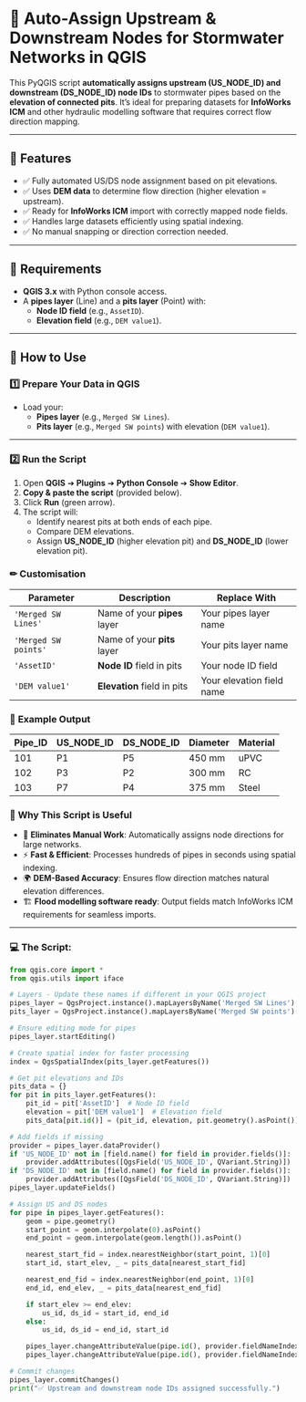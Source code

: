 # 🌊 Auto-Assign Upstream & Downstream Nodes for Stormwater Networks in QGIS

This PyQGIS script **automatically assigns upstream (US_NODE_ID) and downstream (DS_NODE_ID) node IDs** to stormwater pipes based on the **elevation of connected pits**. It’s ideal for preparing datasets for **InfoWorks ICM** and other hydraulic modelling software that requires correct flow direction mapping.

---

## 🚀 Features
- ✅ Fully automated US/DS node assignment based on pit elevations.
- ✅ Uses **DEM data** to determine flow direction (higher elevation = upstream).
- ✅ Ready for **InfoWorks ICM** import with correctly mapped node fields.
- ✅ Handles large datasets efficiently using spatial indexing.
- ✅ No manual snapping or direction correction needed.

---

## 📂 Requirements
- **QGIS 3.x** with Python console access.
- A **pipes layer** (Line) and a **pits layer** (Point) with:
  - **Node ID field** (e.g., `AssetID`).
  - **Elevation field** (e.g., `DEM value1`).

---

## 🔧 How to Use

### 1️⃣ **Prepare Your Data in QGIS**
- Load your:
  - **Pipes layer** (e.g., `Merged SW Lines`).
  - **Pits layer** (e.g., `Merged SW points`) with elevation (`DEM value1`).

---

### 2️⃣ **Run the Script**
1. Open **QGIS** ➔ **Plugins** ➔ **Python Console** ➔ **Show Editor**.
2. **Copy & paste the script** (provided below).
3. Click **Run** (green arrow).  
4. The script will:
   - Identify nearest pits at both ends of each pipe.
   - Compare DEM elevations.
   - Assign **US_NODE_ID** (higher elevation pit) and **DS_NODE_ID** (lower elevation pit).
### ✏ **Customisation**

| **Parameter**        | **Description**                             | **Replace With**                        |
|----------------------|---------------------------------------------|------------------------------------------|
| `'Merged SW Lines'`  | Name of your **pipes** layer                 | Your pipes layer name                   |
| `'Merged SW points'` | Name of your **pits** layer                  | Your pits layer name                    |
| `'AssetID'`          | **Node ID** field in pits                    | Your node ID field                      |
| `'DEM value1'`       | **Elevation** field in pits                  | Your elevation field name               |

### 📝 **Example Output**

| Pipe_ID | US_NODE_ID | DS_NODE_ID | Diameter | Material |
|---------|-------------|-------------|----------|-----------|
| 101     | P1          | P5          | 450 mm   | uPVC      |
| 102     | P3          | P2          | 300 mm   | RC        |
| 103     | P7          | P4          | 375 mm   | Steel     |

### 🎯 **Why This Script is Useful**

- 🔄 **Eliminates Manual Work**: Automatically assigns node directions for large networks.
- ⚡ **Fast & Efficient**: Processes hundreds of pipes in seconds using spatial indexing.
- 🌍 **DEM-Based Accuracy**: Ensures flow direction matches natural elevation differences.
- 🏗 **Flood modelling software ready**: Output fields match InfoWorks ICM requirements for seamless imports.

---

### 💻 **The Script:**

```python
from qgis.core import *
from qgis.utils import iface

# Layers - Update these names if different in your QGIS project
pipes_layer = QgsProject.instance().mapLayersByName('Merged SW Lines')[0]
pits_layer = QgsProject.instance().mapLayersByName('Merged SW points')[0]

# Ensure editing mode for pipes
pipes_layer.startEditing()

# Create spatial index for faster processing
index = QgsSpatialIndex(pits_layer.getFeatures())

# Get pit elevations and IDs
pits_data = {}
for pit in pits_layer.getFeatures():
    pit_id = pit['AssetID']  # Node ID field
    elevation = pit['DEM value1']  # Elevation field
    pits_data[pit.id()] = (pit_id, elevation, pit.geometry().asPoint())

# Add fields if missing
provider = pipes_layer.dataProvider()
if 'US_NODE_ID' not in [field.name() for field in provider.fields()]:
    provider.addAttributes([QgsField('US_NODE_ID', QVariant.String)])
if 'DS_NODE_ID' not in [field.name() for field in provider.fields()]:
    provider.addAttributes([QgsField('DS_NODE_ID', QVariant.String)])
pipes_layer.updateFields()

# Assign US and DS nodes
for pipe in pipes_layer.getFeatures():
    geom = pipe.geometry()
    start_point = geom.interpolate(0).asPoint()
    end_point = geom.interpolate(geom.length()).asPoint()

    nearest_start_fid = index.nearestNeighbor(start_point, 1)[0]
    start_id, start_elev, _ = pits_data[nearest_start_fid]

    nearest_end_fid = index.nearestNeighbor(end_point, 1)[0]
    end_id, end_elev, _ = pits_data[nearest_end_fid]

    if start_elev >= end_elev:
        us_id, ds_id = start_id, end_id
    else:
        us_id, ds_id = end_id, start_id

    pipes_layer.changeAttributeValue(pipe.id(), provider.fieldNameIndex('US_NODE_ID'), us_id)
    pipes_layer.changeAttributeValue(pipe.id(), provider.fieldNameIndex('DS_NODE_ID'), ds_id)

# Commit changes
pipes_layer.commitChanges()
print("✅ Upstream and downstream node IDs assigned successfully.")

